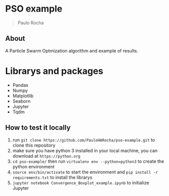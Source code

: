 # PSO example

> Paulo Rocha

## About

A Particle Swarm Optmization algorithm and example of results.

# Librarys and packages

* Pandas
* Numpy
* Matplotlib
* Seaborn
* Jupyter
* Tqdm

## How to test it locally

1. run `git clone https://github.com/PauloHARocha/pso-example.git` to clone this repository
2. make sure you have python 3 installed in your local machine, you can download at `https://python.org`
3. `cd pso-example/` then run `virtualenv env --python=python3` to create the python environment
4. `source env/bin/activate` to start the environment and `pip install -r requirements.txt` to install the librarys
5. `jupyter notebook Convergence_Boxplot_example.ipynb` to initialize Jupyter